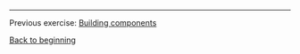 

---

Previous exercise:  [Building components](3-prepare-drupal.md)

[Back to beginning](../README.md)
